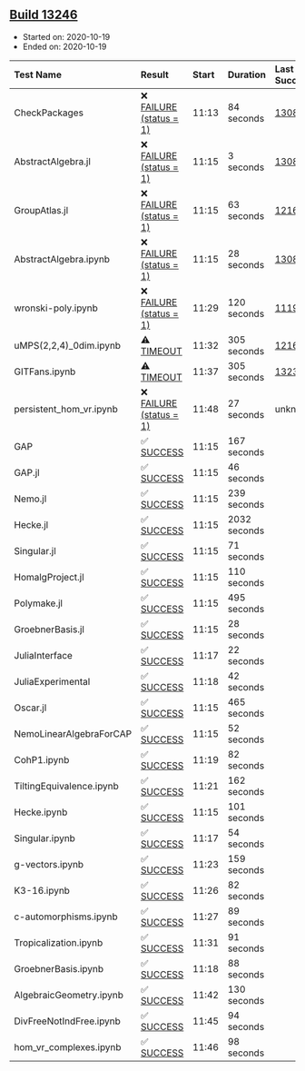 ## [Build 13246](https://oscarci.mathematik.uni-kl.de/job/oscar/13246/)

* Started on: 2020-10-19
* Ended on: 2020-10-19

| Test Name    | Result | Start | Duration | Last Success | First Failure |
|:-------------|:-------|:------|:---------|:-------------|:--------------|
| CheckPackages | ❌ [FAILURE (status = 1)](https://oscarci.mathematik.uni-kl.de/job/oscar/13246/artifact/logs/build-13246/CheckPackages.log) | 11:13 | 84 seconds | [13085](https://oscarci.mathematik.uni-kl.de/job/oscar/13085/) | [13086](https://oscarci.mathematik.uni-kl.de/job/oscar/13086/) |
| AbstractAlgebra.jl | ❌ [FAILURE (status = 1)](https://oscarci.mathematik.uni-kl.de/job/oscar/13246/artifact/logs/build-13246/AbstractAlgebra.jl.log) | 11:15 | 3 seconds | [13085](https://oscarci.mathematik.uni-kl.de/job/oscar/13085/) | [13086](https://oscarci.mathematik.uni-kl.de/job/oscar/13086/) |
| GroupAtlas.jl | ❌ [FAILURE (status = 1)](https://oscarci.mathematik.uni-kl.de/job/oscar/13246/artifact/logs/build-13246/GroupAtlas.jl.log) | 11:15 | 63 seconds | [12167](https://oscarci.mathematik.uni-kl.de/job/oscar/12167/) | [12168](https://oscarci.mathematik.uni-kl.de/job/oscar/12168/) |
| AbstractAlgebra.ipynb | ❌ [FAILURE (status = 1)](https://oscarci.mathematik.uni-kl.de/job/oscar/13246/artifact/logs/build-13246/AbstractAlgebra.ipynb.log) | 11:15 | 28 seconds | [13085](https://oscarci.mathematik.uni-kl.de/job/oscar/13085/) | [13086](https://oscarci.mathematik.uni-kl.de/job/oscar/13086/) |
| wronski-poly.ipynb | ❌ [FAILURE (status = 1)](https://oscarci.mathematik.uni-kl.de/job/oscar/13246/artifact/logs/build-13246/wronski-poly.ipynb.log) | 11:29 | 120 seconds | [11192](https://oscarci.mathematik.uni-kl.de/job/oscar/11192/) | [11193](https://oscarci.mathematik.uni-kl.de/job/oscar/11193/) |
| uMPS(2,2,4)_0dim.ipynb | ⚠ [TIMEOUT](https://oscarci.mathematik.uni-kl.de/job/oscar/13246/artifact/logs/build-13246/uMPS-2-2-4-_0dim.ipynb.log) | 11:32 | 305 seconds | [12167](https://oscarci.mathematik.uni-kl.de/job/oscar/12167/) | [12168](https://oscarci.mathematik.uni-kl.de/job/oscar/12168/) |
| GITFans.ipynb | ⚠ [TIMEOUT](https://oscarci.mathematik.uni-kl.de/job/oscar/13246/artifact/logs/build-13246/GITFans.ipynb.log) | 11:37 | 305 seconds | [13234](https://oscarci.mathematik.uni-kl.de/job/oscar/13234/) | [13235](https://oscarci.mathematik.uni-kl.de/job/oscar/13235/) |
| persistent_hom_vr.ipynb | ❌ [FAILURE (status = 1)](https://oscarci.mathematik.uni-kl.de/job/oscar/13246/artifact/logs/build-13246/persistent_hom_vr.ipynb.log) | 11:48 | 27 seconds | unknown | unknown |
| GAP | ✅ [SUCCESS](https://oscarci.mathematik.uni-kl.de/job/oscar/13246/artifact/logs/build-13246/GAP.log) | 11:15 | 167 seconds |  |  |
| GAP.jl | ✅ [SUCCESS](https://oscarci.mathematik.uni-kl.de/job/oscar/13246/artifact/logs/build-13246/GAP.jl.log) | 11:15 | 46 seconds |  |  |
| Nemo.jl | ✅ [SUCCESS](https://oscarci.mathematik.uni-kl.de/job/oscar/13246/artifact/logs/build-13246/Nemo.jl.log) | 11:15 | 239 seconds |  |  |
| Hecke.jl | ✅ [SUCCESS](https://oscarci.mathematik.uni-kl.de/job/oscar/13246/artifact/logs/build-13246/Hecke.jl.log) | 11:15 | 2032 seconds |  |  |
| Singular.jl | ✅ [SUCCESS](https://oscarci.mathematik.uni-kl.de/job/oscar/13246/artifact/logs/build-13246/Singular.jl.log) | 11:15 | 71 seconds |  |  |
| HomalgProject.jl | ✅ [SUCCESS](https://oscarci.mathematik.uni-kl.de/job/oscar/13246/artifact/logs/build-13246/HomalgProject.jl.log) | 11:15 | 110 seconds |  |  |
| Polymake.jl | ✅ [SUCCESS](https://oscarci.mathematik.uni-kl.de/job/oscar/13246/artifact/logs/build-13246/Polymake.jl.log) | 11:15 | 495 seconds |  |  |
| GroebnerBasis.jl | ✅ [SUCCESS](https://oscarci.mathematik.uni-kl.de/job/oscar/13246/artifact/logs/build-13246/GroebnerBasis.jl.log) | 11:15 | 28 seconds |  |  |
| JuliaInterface | ✅ [SUCCESS](https://oscarci.mathematik.uni-kl.de/job/oscar/13246/artifact/logs/build-13246/JuliaInterface.log) | 11:17 | 22 seconds |  |  |
| JuliaExperimental | ✅ [SUCCESS](https://oscarci.mathematik.uni-kl.de/job/oscar/13246/artifact/logs/build-13246/JuliaExperimental.log) | 11:18 | 42 seconds |  |  |
| Oscar.jl | ✅ [SUCCESS](https://oscarci.mathematik.uni-kl.de/job/oscar/13246/artifact/logs/build-13246/Oscar.jl.log) | 11:15 | 465 seconds |  |  |
| NemoLinearAlgebraForCAP | ✅ [SUCCESS](https://oscarci.mathematik.uni-kl.de/job/oscar/13246/artifact/logs/build-13246/NemoLinearAlgebraForCAP.log) | 11:15 | 52 seconds |  |  |
| CohP1.ipynb | ✅ [SUCCESS](https://oscarci.mathematik.uni-kl.de/job/oscar/13246/artifact/logs/build-13246/CohP1.ipynb.log) | 11:19 | 82 seconds |  |  |
| TiltingEquivalence.ipynb | ✅ [SUCCESS](https://oscarci.mathematik.uni-kl.de/job/oscar/13246/artifact/logs/build-13246/TiltingEquivalence.ipynb.log) | 11:21 | 162 seconds |  |  |
| Hecke.ipynb | ✅ [SUCCESS](https://oscarci.mathematik.uni-kl.de/job/oscar/13246/artifact/logs/build-13246/Hecke.ipynb.log) | 11:15 | 101 seconds |  |  |
| Singular.ipynb | ✅ [SUCCESS](https://oscarci.mathematik.uni-kl.de/job/oscar/13246/artifact/logs/build-13246/Singular.ipynb.log) | 11:17 | 54 seconds |  |  |
| g-vectors.ipynb | ✅ [SUCCESS](https://oscarci.mathematik.uni-kl.de/job/oscar/13246/artifact/logs/build-13246/g-vectors.ipynb.log) | 11:23 | 159 seconds |  |  |
| K3-16.ipynb | ✅ [SUCCESS](https://oscarci.mathematik.uni-kl.de/job/oscar/13246/artifact/logs/build-13246/K3-16.ipynb.log) | 11:26 | 82 seconds |  |  |
| c-automorphisms.ipynb | ✅ [SUCCESS](https://oscarci.mathematik.uni-kl.de/job/oscar/13246/artifact/logs/build-13246/c-automorphisms.ipynb.log) | 11:27 | 89 seconds |  |  |
| Tropicalization.ipynb | ✅ [SUCCESS](https://oscarci.mathematik.uni-kl.de/job/oscar/13246/artifact/logs/build-13246/Tropicalization.ipynb.log) | 11:31 | 91 seconds |  |  |
| GroebnerBasis.ipynb | ✅ [SUCCESS](https://oscarci.mathematik.uni-kl.de/job/oscar/13246/artifact/logs/build-13246/GroebnerBasis.ipynb.log) | 11:18 | 88 seconds |  |  |
| AlgebraicGeometry.ipynb | ✅ [SUCCESS](https://oscarci.mathematik.uni-kl.de/job/oscar/13246/artifact/logs/build-13246/AlgebraicGeometry.ipynb.log) | 11:42 | 130 seconds |  |  |
| DivFreeNotIndFree.ipynb | ✅ [SUCCESS](https://oscarci.mathematik.uni-kl.de/job/oscar/13246/artifact/logs/build-13246/DivFreeNotIndFree.ipynb.log) | 11:45 | 94 seconds |  |  |
| hom_vr_complexes.ipynb | ✅ [SUCCESS](https://oscarci.mathematik.uni-kl.de/job/oscar/13246/artifact/logs/build-13246/hom_vr_complexes.ipynb.log) | 11:46 | 98 seconds |  |  |
